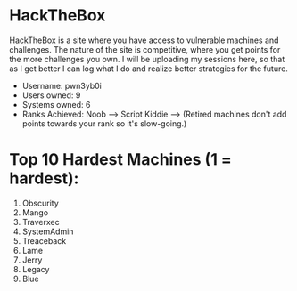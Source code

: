 # HackTheBox

HackTheBox is a site where you have access to vulnerable machines and challenges. The nature of the site is competitive, where 
you get points for the more challenges you own. I will be uploading my sessions here, so that as I get better I can log what I do
and realize better strategies for the future.

- Username: pwn3yb0i
- Users owned: 9
- Systems owned: 6
- Ranks Achieved:
Noob --> Script Kiddie --> (Retired machines don't add points towards your rank so it's slow-going.)

# Top 10 Hardest Machines (1 = hardest):
1. Obscurity
2. Mango
3. Traverxec
4. SystemAdmin
5. Treaceback
6. Lame
7. Jerry
8. Legacy
9. Blue
